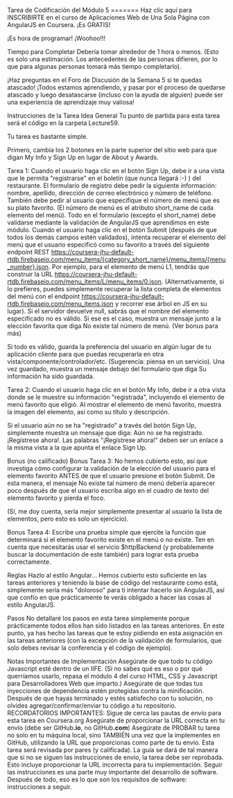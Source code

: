 Tarea de Codificación del Módulo 5
======= Haz clic aquí para INSCRIBIRTE en el curso de Aplicaciones Web de Una Sola Página con AngularJS en Coursera. ¡Es GRATIS!

¡Es hora de programar! ¡Woohoo!!!

Tiempo para Completar
Debería tomar alrededor de 1 hora o menos. (Esto es solo una estimación. Los antecedentes de las personas difieren, por lo que para algunas personas tomará más tiempo completarlo).

¡Haz preguntas en el Foro de Discusión de la Semana 5 si te quedas atascado! ¡Todos estamos aprendiendo, y pasar por el proceso de quedarse atascado y luego desatascarse (incluso con la ayuda de alguien) puede ser una experiencia de aprendizaje muy valiosa!

Instrucciones de la Tarea
Idea General
Tu punto de partida para esta tarea será el código en la carpeta Lecture59.

Tu tarea es bastante simple.

Primero, cambia los 2 botones en la parte superior del sitio web para que digan My Info y Sign Up en lugar de About y Awards.

Tarea 1: Cuando el usuario haga clic en el botón Sign Up, debe ir a una vista que le permita "registrarse" en el boletín (que nunca llegará :-) ) del restaurante. El formulario de registro debe pedir la siguiente información: nombre, apellido, dirección de correo electrónico y número de teléfono. También debe pedir al usuario que especifique el número de menú que es su plato favorito. (El número de menú es el atributo short_name de cada elemento del menú).
Todo en el formulario (excepto el short_name) debe validarse mediante la validación de AngularJS que aprendimos en este módulo. Cuando el usuario haga clic en el botón Submit (después de que todos los demás campos estén validados), intenta recuperar el elemento del menú que el usuario especificó como su favorito a través del siguiente endpoint REST https://coursera-jhu-default-rtdb.firebaseio.com/menu_items/{category_short_name}/menu_items/{menu_number}.json. Por ejemplo, para el elemento de menú L1, tendrás que construir la URL https://coursera-jhu-default-rtdb.firebaseio.com/menu_items/L/menu_items/0.json. (Alternativamente, si lo prefieres, puedes simplemente recuperar la lista completa de elementos del menú con el endpoint https://coursera-jhu-default-rtdb.firebaseio.com/menu_items.json y recorrer ese árbol en JS en su lugar). Si el servidor devuelve null, sabrás que el nombre del elemento especificado no es válido. Si ese es el caso, muestra un mensaje junto a la elección favorita que diga No existe tal número de menú. (Ver bonus para más)

Si todo es válido, guarda la preferencia del usuario en algún lugar de tu aplicación cliente para que puedas recuperarla en otra vista/componente/controlador/etc. (Sugerencia: piensa en un servicio). Una vez guardado, muestra un mensaje debajo del formulario que diga Su información ha sido guardada.

Tarea 2: Cuando el usuario haga clic en el botón My Info, debe ir a otra vista donde se le muestre su información "registrada", incluyendo el elemento de menú favorito que eligió. Al mostrar el elemento de menú favorito, muestra la imagen del elemento, así como su título y descripción.

Si el usuario aún no se ha "registrado" a través del botón Sign Up, simplemente muestra un mensaje que diga: Aún no se ha registrado. ¡Regístrese ahora!. Las palabras "¡Regístrese ahora!" deben ser un enlace a la misma vista a la que apunta el enlace Sign Up.

Bonus (no calificado)
Bonus Tarea 3: No hemos cubierto esto, así que investiga cómo configurar la validación de la elección del usuario para el elemento favorito ANTES de que el usuario presione el botón Submit. De esta manera, el mensaje No existe tal número de menú debería aparecer poco después de que el usuario escriba algo en el cuadro de texto del elemento favorito y pierda el foco.

(Sí, me doy cuenta, sería mejor simplemente presentar al usuario la lista de elementos, pero esto es solo un ejercicio).

Bonus Tarea 4: Escribe una prueba simple que ejercite la función que determinará si el elemento favorito existe en el menú o no existe. Ten en cuenta que necesitarás usar el servicio $httpBackend (y probablemente buscar la documentación de este también) para lograr esta prueba correctamente.

Reglas
Hazlo al estilo Angular... Hemos cubierto esto suficiente en las tareas anteriores y teniendo la base de código del restaurante como está, simplemente sería más "doloroso" para ti intentar hacerlo sin AngularJS, así que confío en que prácticamente te verás obligado a hacer las cosas al estilo AngularJS.

Pasos
No detallaré los pasos en esta tarea simplemente porque prácticamente todos ellos han sido listados en las tareas anteriores. En este punto, ya has hecho las tareas que te estoy pidiendo en esta asignación en las tareas anteriores (con la excepción de la validación de formularios, que solo debes revisar la conferencia y el código de ejemplo).

Notas Importantes de Implementación
Asegúrate de que todo tu código Javascript esté dentro de un IIFE. (Si no sabes qué es eso o por qué querríamos usarlo, repasa el módulo 4 del curso HTML, CSS y Javascript para Desarrolladores Web que imparto.)
Asegúrate de que todas tus inyecciones de dependencia estén protegidas contra la minificación.
Después de que hayas terminado y estés satisfecho con tu solución, no olvides agregar/confirmar/enviar tu código a tu repositorio.
RECORDATORIOS IMPORTANTES:
Sigue de cerca las pautas de envío para esta tarea en Coursera.org
Asegúrate de proporcionar la URL correcta en tu envío (debe ser GitHub<b>.io</b>, no GitHub<b>.com</b>)
Asegúrate de PROBAR tu tarea no solo en tu máquina local, sino TAMBIÉN una vez que la implementes en GitHub, utilizando la URL que proporcionas como parte de tu envío.
Esta tarea será revisada por pares (y calificada). La guía se dará de tal manera que si no se siguen las instrucciones de envío, la tarea debe ser reprobada. Esto incluye proporcionar la URL incorrecta para tu implementación. Seguir las instrucciones es una parte muy importante del desarrollo de software. Después de todo, eso es lo que son los requisitos de software: instrucciones a seguir.